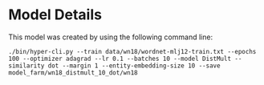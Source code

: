 
# Model Details

This model was created by using the following command line:

```
./bin/hyper-cli.py --train data/wn18/wordnet-mlj12-train.txt --epochs 100 --optimizer adagrad --lr 0.1 --batches 10 --model DistMult --similarity dot --margin 1 --entity-embedding-size 10 --save model_farm/wn18_distmult_10_dot/wn18
```
        